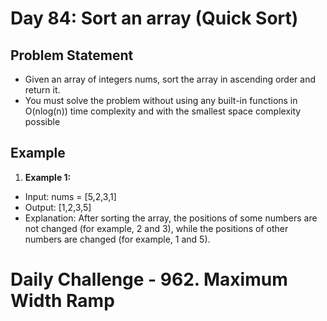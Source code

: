 # Day 84: Sort an array (Quick Sort)

## Problem Statement

- Given an array of integers nums, sort the array in ascending order and return it.
- You must solve the problem without using any built-in functions in O(nlog(n)) time complexity and with the smallest space complexity possible

## Example

1. **Example 1:**

- Input: nums = [5,2,3,1]
- Output: [1,2,3,5]
- Explanation: After sorting the array, the positions of some numbers are not changed (for example, 2 and 3), while the positions of other numbers are changed (for example, 1 and 5).

# Daily Challenge - 962. Maximum Width Ramp
